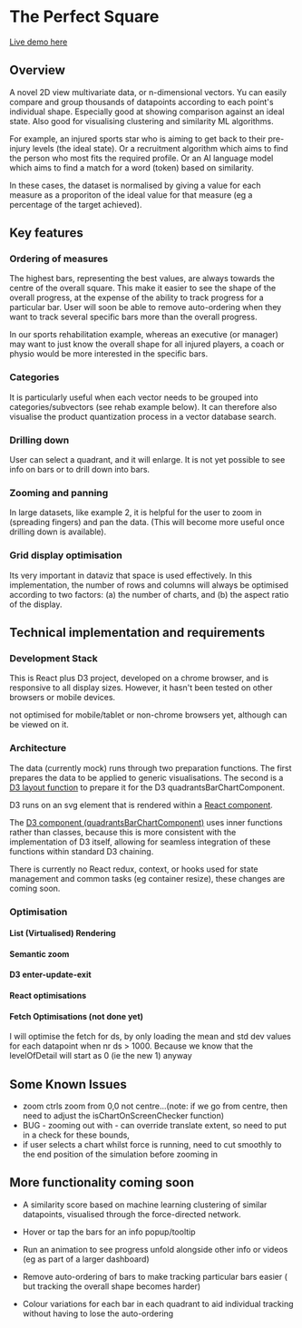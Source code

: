 # The Perfect Square

[Live demo here](https://peter-meehan-domokos.github.io/perfect-square/) 

## Overview

A novel 2D view multivariate data, or n-dimensional vectors. Yu can easily compare and group thousands of datapoints according to each point's individual shape. Especially good at showing comparison against an ideal state. Also good for visualising clustering and similarity ML algorithms.

For example, an injured sports star who is aiming to get back to their pre-injury levels (the ideal state).
Or a recruitment algorithm which aims to find the person who most fits the required profile. Or an AI language model which aims to find a match for a word (token) based on similarity.

In these cases, the dataset is normalised by giving a value for each measure as a proporiton of the ideal value for that measure (eg a percentage of the target achieved).
 
## Key features

### Ordering of measures

The highest bars, representing the best values, are always towards the centre of the overall square. This make it easier to see the shape of the overall progress, at the expense of the ability to track progress for a particular bar. User will soon be able to remove auto-ordering when they want to track several specific bars more than the overall progress.

In our sports rehabilitation example, whereas an executive (or manager) may want to just know the overall shape for all injured players, a coach or physio would be more interested in the specific bars.

### Categories

It is particularly useful when each vector needs to be grouped into categories/subvectors (see rehab example below). 
It can therefore also visualise the product quantization process in a vector database search.

### Drilling down

User can select a quadrant, and it will enlarge. It is not yet possible to see info on bars or to drill down into bars.

### Zooming and panning

In large datasets, like example 2, it is helpful for the user to zoom in (spreading fingers) and pan the data. (This will become more useful once drilling down is available).

### Grid display optimisation

Its very important in dataviz that space is used effectively. In this implementation, the number of rows and columns will always be optimised according to two factors: (a) the number of charts, and (b) the aspect ratio of the display. 

## Technical implementation and requirements

### Development Stack 

This is React plus D3 project, developed on a chrome browser, and is responsive to all display sizes. However, it hasn't been tested on other browsers or mobile devices. 

not optimised for mobile/tablet or non-chrome browsers yet, although can be viewed on it.

### Architecture

The data (currently mock) runs through two preparation functions. The first prepares the data to be applied to generic visualisations. The second is a [D3 layout function](https://github.com/petedomokos/The_Quadrants_Bar_Chart/blob/master/src/quadrantsBarChart/quadrantsBarChartLayout.js) to prepare it for the D3 quadrantsBarChartComponent.

D3 runs on an svg element that is rendered within a [React component](https://github.com/petedomokos/The_Quadrants_Bar_Chart/blob/master/src/quadrantsBarChart/QuadrantsBarChart.js).

The [D3 component (quadrantsBarChartComponent)](https://github.com/petedomokos/The_Quadrants_Bar_Chart/blob/master/src/quadrantsBarChart/quadrantsBarChartComponent.js) uses inner functions rather than classes, because this is more consistent with the implementation of D3 itself, allowing
for seamless integration of these functions within standard D3 chaining.

There is currently no React redux, context, or hooks used for state management and common tasks (eg container resize), these changes are coming soon. 


### Optimisation

#### List (Virtualised) Rendering

#### Semantic zoom

#### D3 enter-update-exit

#### React optimisations

#### Fetch Optimisations (not done yet)

I will optimise the fetch for ds, by only loading
the mean and std dev values for each datapoint when nr ds > 1000.
Because we know that the levelOfDetail will start as 0 (ie the new 1) anyway

## Some Known Issues

 - zoom ctrls zoom from 0,0 not centre...(note: if we go from centre, then need to adjust the isChartOnScreenChecker function)
 - BUG - zooming out with - can override translate extent, so need to put in a check for these bounds,
 - if user selects a chart whilst force is running, need to cut smoothly to the end position of the simulation before zooming in


## More functionality coming soon

   - A similarity score based on machine learning clustering of similar datapoints, visualised through the force-directed network.
   
   - Hover or tap the bars for an info popup/tooltip

   - Run an animation to see progress unfold alongside other info or videos (eg as part of a larger dashboard)

   - Remove auto-ordering of bars to make tracking particular bars easier ( but tracking the overall shape becomes harder)
     
   - Colour variations for each bar in each quadrant to aid individual tracking without having to lose the auto-ordering




